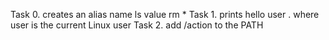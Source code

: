 Task 0. creates an alias name ls value rm *
Task 1. prints hello user . where user is the current Linux user
Task 2. add /action to the PATH
